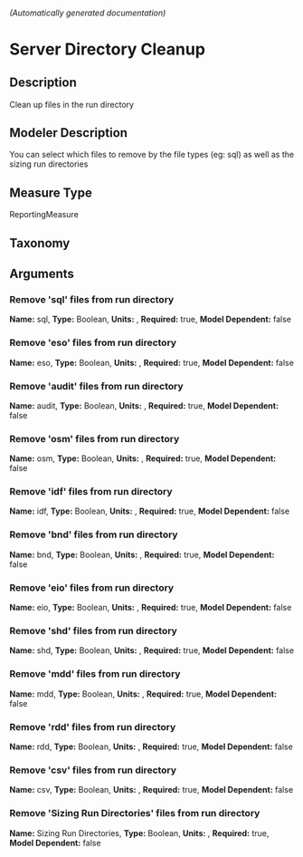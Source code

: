 

###### (Automatically generated documentation)

# Server Directory Cleanup

## Description
Clean up files in the run directory

## Modeler Description
You can select which files to remove by the file types (eg: sql) as well as the sizing run directories

## Measure Type
ReportingMeasure

## Taxonomy


## Arguments


### Remove 'sql' files from run directory

**Name:** sql,
**Type:** Boolean,
**Units:** ,
**Required:** true,
**Model Dependent:** false

### Remove 'eso' files from run directory

**Name:** eso,
**Type:** Boolean,
**Units:** ,
**Required:** true,
**Model Dependent:** false

### Remove 'audit' files from run directory

**Name:** audit,
**Type:** Boolean,
**Units:** ,
**Required:** true,
**Model Dependent:** false

### Remove 'osm' files from run directory

**Name:** osm,
**Type:** Boolean,
**Units:** ,
**Required:** true,
**Model Dependent:** false

### Remove 'idf' files from run directory

**Name:** idf,
**Type:** Boolean,
**Units:** ,
**Required:** true,
**Model Dependent:** false

### Remove 'bnd' files from run directory

**Name:** bnd,
**Type:** Boolean,
**Units:** ,
**Required:** true,
**Model Dependent:** false

### Remove 'eio' files from run directory

**Name:** eio,
**Type:** Boolean,
**Units:** ,
**Required:** true,
**Model Dependent:** false

### Remove 'shd' files from run directory

**Name:** shd,
**Type:** Boolean,
**Units:** ,
**Required:** true,
**Model Dependent:** false

### Remove 'mdd' files from run directory

**Name:** mdd,
**Type:** Boolean,
**Units:** ,
**Required:** true,
**Model Dependent:** false

### Remove 'rdd' files from run directory

**Name:** rdd,
**Type:** Boolean,
**Units:** ,
**Required:** true,
**Model Dependent:** false

### Remove 'csv' files from run directory

**Name:** csv,
**Type:** Boolean,
**Units:** ,
**Required:** true,
**Model Dependent:** false

### Remove 'Sizing Run Directories' files from run directory

**Name:** Sizing Run Directories,
**Type:** Boolean,
**Units:** ,
**Required:** true,
**Model Dependent:** false




